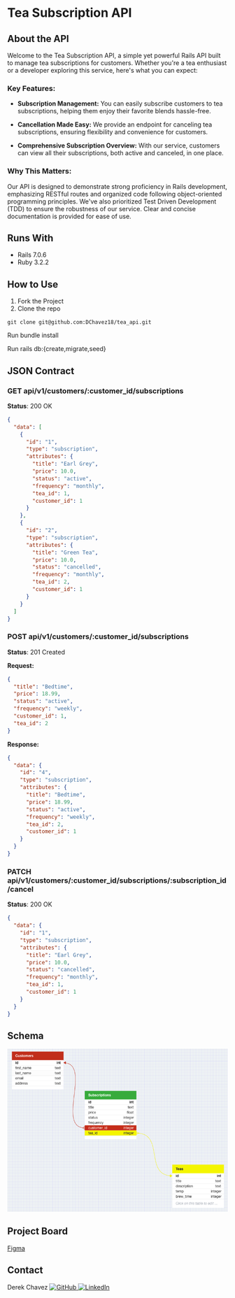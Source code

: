 # Tea Subscription API

## About the API

Welcome to the Tea Subscription API, a simple yet powerful Rails API built to manage tea subscriptions for customers. Whether you're a tea enthusiast or a developer exploring this service, here's what you can expect:

### Key Features:

- **Subscription Management:** You can easily subscribe customers to tea subscriptions, helping them enjoy their favorite blends hassle-free.

- **Cancellation Made Easy:** We provide an endpoint for canceling tea subscriptions, ensuring flexibility and convenience for customers.

- **Comprehensive Subscription Overview:** With our service, customers can view all their subscriptions, both active and canceled, in one place.

### Why This Matters:

Our API is designed to demonstrate strong proficiency in Rails development, emphasizing RESTful routes and organized code following object-oriented programming principles. We've also prioritized Test Driven Development (TDD) to ensure the robustness of our service. Clear and concise documentation is provided for ease of use.

## Runs With
- Rails 7.0.6
- Ruby 3.2.2

## How to Use

1. Fork the Project
2. Clone the repo

```
git clone git@github.com:DChavez18/tea_api.git
```
Run bundle install

Run rails db:{create,migrate,seed}

## JSON Contract

### GET api/v1/customers/:customer_id/subscriptions
**Status**: 200 OK

```json
{
  "data": [
    {
      "id": "1",
      "type": "subscription",
      "attributes": {
        "title": "Earl Grey",
        "price": 10.0,
        "status": "active",
        "frequency": "monthly",
        "tea_id": 1,
        "customer_id": 1
      }
    },
    {
      "id": "2",
      "type": "subscription",
      "attributes": {
        "title": "Green Tea",
        "price": 10.0,
        "status": "cancelled",
        "frequency": "monthly",
        "tea_id": 2,
        "customer_id": 1
      }
    }
  ]
}
```
### POST api/v1/customers/:customer_id/subscriptions
**Status**: 201 Created

**Request:**
```json
{
  "title": "Bedtime",
  "price": 18.99,
  "status": "active",
  "frequency": "weekly",
  "customer_id": 1,
  "tea_id": 2
}
```
**Response:**
```json
{
  "data": {
    "id": "4",
    "type": "subscription",
    "attributes": {
      "title": "Bedtime",
      "price": 18.99,
      "status": "active",
      "frequency": "weekly",
      "tea_id": 2,
      "customer_id": 1
    }
  }
}
```

### PATCH api/v1/customers/:customer_id/subscriptions/:subscription_id/cancel
**Status**: 200 OK
```json
{
  "data": {
    "id": "1",
    "type": "subscription",
    "attributes": {
      "title": "Earl Grey",
      "price": 10.0,
      "status": "cancelled",
      "frequency": "monthly",
      "tea_id": 1,
      "customer_id": 1
    }
  }
}
```

## Schema

![Database Structure](https://github.com/DChavez18/tea_api/blob/main/Tea%20Subscription%20Schema.png)

## Project Board
[Figma](https://www.figma.com/file/iAx6SOQy8G1eciIMdKvOOE/Untitled?type=design&node-id=0-1&mode=design&t=QOc3SpX0OBZMYHXE-0)

## Contact

Derek Chavez [![GitHub](https://img.shields.io/badge/GitHub-100000?style=for-the-badge&logo=github&logoColor=white) ](https://github.com/DChavez18) [![LinkedIn](https://img.shields.io/badge/LinkedIn-0077B5?style=for-the-badge&logo=linkedin&logoColor=white) ](https://www.linkedin.com/in/derek-chavez/)

